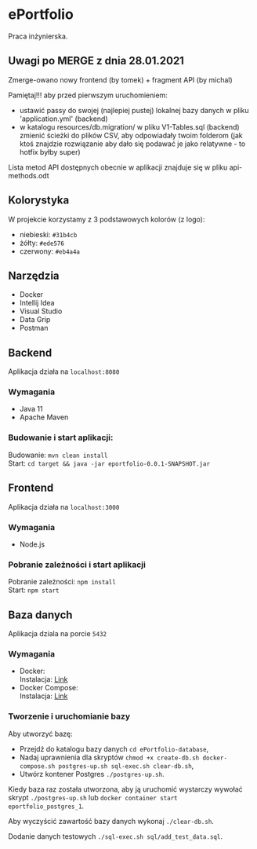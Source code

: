 # ePortfolio  
Praca inżynierska.  

## Uwagi po MERGE z dnia 28.01.2021
Zmerge-owano nowy frontend (by tomek) + fragment API (by michal) 

Pamiętaj!!! aby przed pierwszym uruchomieniem:
- ustawić passy do swojej (najlepiej pustej) lokalnej bazy danych w pliku 'application.yml' (backend) 
- w katalogu resources/db.migration/ w pliku V1-Tables.sql (backend) zmienić ścieżki do plików CSV, aby odpowiadały twoim folderom (jak ktoś znajdzie rozwiązanie aby dało się podawać je jako relatywne - to hotfix byłby super)

Lista metod API dostępnych obecnie w aplikacji znajduje się w pliku api-methods.odt

## Kolorystyka
W projekcie korzystamy z 3 podstawowych kolorów (z logo):
- niebieski: `#31b4cb`
- żółty: `#ede576`
- czerwony: `#eb4a4a`

## Narzędzia  
- Docker
- Intellij Idea
- Visual Studio
- Data Grip
- Postman

## Backend  
Aplikacja działa na `localhost:8080`  

### Wymagania  
- Java 11  
- Apache Maven  

### Budowanie i start aplikacji:  
Budowanie: `mvn clean install`  
Start: `cd target && java -jar eportfolio-0.0.1-SNAPSHOT.jar`  

## Frontend  
Aplikacja działa na `localhost:3000`

### Wymagania  
- Node.js  

### Pobranie zależności i start aplikacji  
Pobranie zależności: `npm install`  
Start: `npm start`  

## Baza danych  
Aplikacja dziala na porcie `5432`  

### Wymagania  
- Docker:  
Instalacja: [Link](https://docs.docker.com/install/)  
- Docker Compose:  
Instalacja: [Link](https://docs.docker.com/compose/install/)  

### Tworzenie i uruchomianie bazy
Aby utworzyć bazę:
- Przejdź do katalogu bazy danych `cd ePortfolio-database`,  
- Nadaj uprawnienia dla skryptów `chmod +x create-db.sh docker-compose.sh postgres-up.sh sql-exec.sh clear-db.sh`,  
- Utwórz kontener Postgres `./postgres-up.sh`.  

Kiedy baza raz została utworzona, aby ją uruchomić wystarczy wywołać skrypt `./postgres-up.sh` lub `docker container start eportfolio_postgres_1`.  

Aby wyczyścić zawartość bazy danych wykonaj `./clear-db.sh`.  

Dodanie danych testowych `./sql-exec.sh sql/add_test_data.sql`.  
